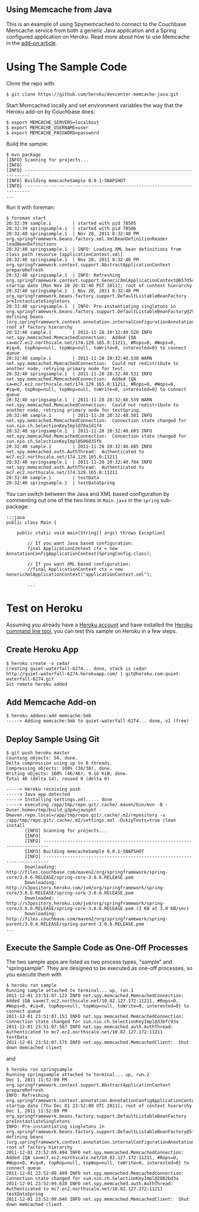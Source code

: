 ## Using Memcache from Java

This is an example of using Spymemcached to connect to the Couchbase Memcache service from both a generic Java application and a Spring configured application on Heroku. Read more about how to use Memcache in the [add-on article](http://devcenter.heroku.com/articles/memcache).

# Using The Sample Code

Clone the repo with:

    $ git clone https://github.com/heroku/devcenter-memcache-java.git

Start Memcached locally and set environment variables the way that the Heroku add-on by Couchbase does:

    $ export MEMCACHE_SERVERS=localhost
    $ export MEMCACHE_USERNAME=user
    $ export MEMCACHE_PASSWORD=password

Build the sample:

    $ mvn package
    [INFO] Scanning for projects...
    [INFO]                                                                         
    [INFO] ------------------------------------------------------------------------
    [INFO] Building memcacheSample 0.0.1-SNAPSHOT
    [INFO] ------------------------------------------------------------------------
    ...

Run it with foreman:

    $ foreman start
    20:32:39 sample.1        | started with pid 78505
    20:32:39 springsample.1  | started with pid 78506
    20:32:40 springsample.1  | Nov 28, 2011 8:32:40 PM org.springframework.beans.factory.xml.XmlBeanDefinitionReader loadBeanDefinitions
    20:32:40 springsample.1  | INFO: Loading XML bean definitions from class path resource [applicationContext.xml]
    20:32:40 springsample.1  | Nov 28, 2011 8:32:40 PM org.springframework.context.support.AbstractApplicationContext prepareRefresh
    20:32:40 springsample.1  | INFO: Refreshing org.springframework.context.support.GenericXmlApplicationContext@657d5d2a: startup date [Mon Nov 28 20:32:40 PST 2011]; root of context hierarchy
    20:32:40 springsample.1  | Nov 28, 2011 8:32:40 PM org.springframework.beans.factory.support.DefaultListableBeanFactory preInstantiateSingletons
    20:32:40 springsample.1  | INFO: Pre-instantiating singletons in org.springframework.beans.factory.support.DefaultListableBeanFactory@296f25a7: defining beans [org.springframework.context.annotation.internalConfigurationAnnotationProcessor,org.springframework.context.annotation.internalAutowiredAnnotationProcessor,org.springframework.context.annotation.internalRequiredAnnotationProcessor,org.springframework.context.annotation.internalCommonAnnotationProcessor,org.springframework.beans.factory.config.PropertyPlaceholderConfigurer#0,plainCallbackHandler,authDescriptor,memcachedClient]; root of factory hierarchy
    20:32:40 sample.1        | 2011-11-28 20:32:40.520 INFO net.spy.memcached.MemcachedConnection:  Added {QA sa=mc7.ec2.northscale.net/174.129.165.0:11211, #Rops=0, #Wops=0, #iq=0, topRop=null, topWop=null, toWrite=0, interested=0} to connect queue
    20:32:40 sample.1        | 2011-11-28 20:32:40.530 WARN net.spy.memcached.MemcachedConnection:  Could not redistribute to another node, retrying primary node for test.
    20:32:40 springsample.1  | 2011-11-28 20:32:40.531 INFO net.spy.memcached.MemcachedConnection:  Added {QA sa=mc7.ec2.northscale.net/174.129.165.0:11211, #Rops=0, #Wops=0, #iq=0, topRop=null, topWop=null, toWrite=0, interested=0} to connect queue
    20:32:40 springsample.1  | 2011-11-28 20:32:40.539 WARN net.spy.memcached.MemcachedConnection:  Could not redistribute to another node, retrying primary node for testSpring.
    20:32:40 sample.1        | 2011-11-28 20:32:40.581 INFO net.spy.memcached.MemcachedConnection:  Connection state changed for sun.nio.ch.SelectionKeyImpl@78a1d1f4
    20:32:40 springsample.1  | 2011-11-28 20:32:40.603 INFO net.spy.memcached.MemcachedConnection:  Connection state changed for sun.nio.ch.SelectionKeyImpl@506835fb
    20:32:40 sample.1        | 2011-11-28 20:32:40.685 INFO net.spy.memcached.auth.AuthThread:  Authenticated to mc7.ec2.northscale.net/174.129.165.0:11211
    20:32:40 springsample.1  | 2011-11-28 20:32:40.704 INFO net.spy.memcached.auth.AuthThread:  Authenticated to mc7.ec2.northscale.net/174.129.165.0:11211
    20:32:40 sample.1        | testData
    20:32:40 springsample.1  | testDataSpring


You can switch between the Java and XML based configuration by commenting out one of the two lines in `Main.java` in the `spring` sub-package:

    :::java
    public class Main {

        public static void main(String[] args) throws Exception{

            // If you want Java based configuration:
            final ApplicationContext ctx = new AnnotationConfigApplicationContext(SpringConfig.class);
        
            // If you want XML based configuration:
            //final ApplicationContext ctx = new GenericXmlApplicationContext("applicationContext.xml");
        
            ...
            
# Test on Heroku

Assuming you already have a [Heroku account](http://heroku.com/signup) and have installed the [Heroku command line tool](http://devcenter.heroku.com/articles/java), you can test this sample on Heroku in a few steps.

## Create Heroku App

    $ heroku create -s cedar
    Creating quiet-waterfall-6274... done, stack is cedar
    http://quiet-waterfall-6274.herokuapp.com/ | git@heroku.com:quiet-waterfall-6274.git
    Git remote heroku added

## Add Memcache Add-on

    $ heroku addons:add memcache:5mb
    -----> Adding memcache:5mb to quiet-waterfall-6274... done, v1 (free)

## Deploy Sample Using Git

    $ git push heroku master
    Counting objects: 56, done.
    Delta compression using up to 8 threads.
    Compressing objects: 100% (38/38), done.
    Writing objects: 100% (46/46), 9.16 KiB, done.
    Total 46 (delta 14), reused 0 (delta 0)
    
    -----> Heroku receiving push
    -----> Java app detected
    -----> Installing settings.xml..... done
    -----> executing /app/tmp/repo.git/.cache/.maven/bin/mvn -B -Duser.home=/tmp/build_g3p4ujxwspkf -Dmaven.repo.local=/app/tmp/repo.git/.cache/.m2/repository -s /app/tmp/repo.git/.cache/.m2/settings.xml -DskipTests=true clean install
           [INFO] Scanning for projects...
           [INFO]                                                                         
           [INFO] ------------------------------------------------------------------------
           [INFO] Building memcacheSample 0.0.1-SNAPSHOT
           [INFO] ------------------------------------------------------------------------
           Downloading: http://files.couchbase.com/maven2/org/springframework/spring-core/3.0.6.RELEASE/spring-core-3.0.6.RELEASE.pom
           Downloading: http://s3pository.heroku.com/jvm/org/springframework/spring-core/3.0.6.RELEASE/spring-core-3.0.6.RELEASE.pom
           Downloaded: http://s3pository.heroku.com/jvm/org/springframework/spring-core/3.0.6.RELEASE/spring-core-3.0.6.RELEASE.pom (3 KB at 3.9 KB/sec)
           Downloading: http://files.couchbase.com/maven2/org/springframework/spring-parent/3.0.6.RELEASE/spring-parent-3.0.6.RELEASE.pom
    ...

## Execute the Sample Code as One-Off Processes

The two sample apps are listed as two process types, "sample" and "springsample". They are designed to be executed as one-off processes, so you execute them with

    $ heroku run sample
    Running sample attached to terminal... up, run.1
    2011-12-01 23:51:07.122 INFO net.spy.memcached.MemcachedConnection:  Added {QA sa=mc7.ec2.northscale.net/10.82.127.172:11211, #Rops=0, #Wops=0, #iq=0, topRop=null, topWop=null, toWrite=0, interested=0} to connect queue
    2011-12-01 23:51:07.153 INFO net.spy.memcached.MemcachedConnection:  Connection state changed for sun.nio.ch.SelectionKeyImpl@33bfc93a
    2011-12-01 23:51:07.567 INFO net.spy.memcached.auth.AuthThread:  Authenticated to mc7.ec2.northscale.net/10.82.127.172:11211
    testData
    2011-12-01 23:51:07.575 INFO net.spy.memcached.MemcachedClient:  Shut down memcached client

and

    $ heroku run springsample
    Running springsample attached to terminal... up, run.2
    Dec 1, 2011 11:52:09 PM org.springframework.context.support.AbstractApplicationContext prepareRefresh
    INFO: Refreshing org.springframework.context.annotation.AnnotationConfigApplicationContext@50a9ae05: startup date [Thu Dec 01 23:52:09 UTC 2011]; root of context hierarchy
    Dec 1, 2011 11:52:09 PM org.springframework.beans.factory.support.DefaultListableBeanFactory preInstantiateSingletons
    INFO: Pre-instantiating singletons in org.springframework.beans.factory.support.DefaultListableBeanFactory@5f989f84: defining beans [org.springframework.context.annotation.internalConfigurationAnnotationProcessor,org.springframework.context.annotation.internalAutowiredAnnotationProcessor,org.springframework.context.annotation.internalRequiredAnnotationProcessor,org.springframework.context.annotation.internalCommonAnnotationProcessor,springConfig,getPlainCallbackHandler,getAuthDescriptor,getConnectionFactory,getServerAddress,getMemcachedClient]; root of factory hierarchy
    2011-12-01 23:52:09.494 INFO net.spy.memcached.MemcachedConnection:  Added {QA sa=mc7.ec2.northscale.net/10.82.127.172:11211, #Rops=0, #Wops=0, #iq=0, topRop=null, topWop=null, toWrite=0, interested=0} to connect queue
    2011-12-01 23:52:09.499 INFO net.spy.memcached.MemcachedConnection:  Connection state changed for sun.nio.ch.SelectionKeyImpl@2802bd3a
    2011-12-01 23:52:09.638 INFO net.spy.memcached.auth.AuthThread:  Authenticated to mc7.ec2.northscale.net/10.82.127.172:11211
    testDataSpring
    2011-12-01 23:52:09.646 INFO net.spy.memcached.MemcachedClient:  Shut down memcached client



